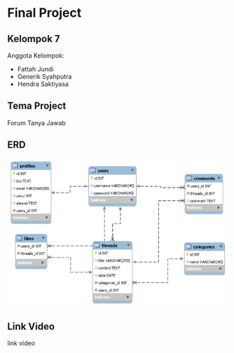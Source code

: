 # Final Project

## Kelompok 7

Anggota Kelompok:
- Fattah Jundi
- Generik Syahputra
- Hendra Saktiyasa

## Tema Project

Forum Tanya Jawab

## ERD

![ERD Forum Tanya Jawab](/public/img/erd_fix.png?raw=true)

## Link Video

link video
